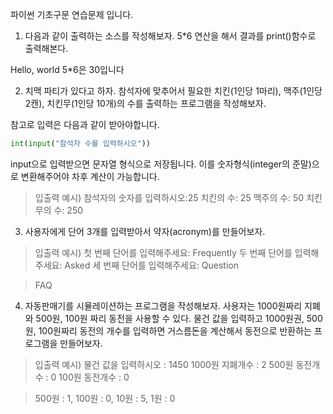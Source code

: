 파이썬 기초구문 연습문제 입니다.

1. 다음과 같이 출력하는 소스를 작성해보자. 5*6 연산을 해서 결과를 print()함수로 출력해본다.

Hello, world
5*6은 30입니다


2. 치맥 파티가 있다고 하자. 참석자에 맞추어서 필요한 치킨(1인당 1마리), 맥주(1인당 2캔), 치킨무(1인당 10개)의 수를 출력하는 프로그램을 작성해보자.

참고로 입력은 다음과 같이 받아야합니다.
```python
int(input("참석자 수를 입력하시오"))
```
input으로 입력받으면 문자열 형식으로 저장됩니다. 이를 숫자형식(integer의 준말)으로 변환해주어야 차후 계산이 가능합니다.

> 입출력 예시)
> 참석자의 숫자를 입력하시오:25
> 치킨의 수: 25
> 맥주의 수: 50
> 치킨무의 수: 250


3. 사용자에게 단어 3개를 입력받아서 약자(acronym)를 만들어보자.

> 입출력 예시)
> 첫 번째 단어를 입력해주세요: Frequently
> 두 번째 단어를 입력해주세요: Asked
> 세 번째 단어를 입력해주세요: Question

> FAQ



4. 자동판매기를 시뮬레이션하는 프로그램을 작성해보자.
사용자는 1000원짜리 지폐와 500원, 100원 짜리 동전을 사용할 수 있다.
물건 값을 입력하고 1000원권, 500원, 100원짜리 동전의 개수를 입력하면 거스름돈을 계산해서 동전으로 반환하는 프로그램을 만들어보자.

> 입출력 예시)
> 물건 값을 입력하시오 : 1450
> 1000원 지폐개수 : 2
> 500원 동전개수 : 0
> 100원 동전개수 : 0

> 500원 : 1, 100원 : 0, 10원 : 5, 1원 : 0